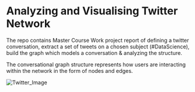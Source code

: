 # Analyzing and Visualising Twitter Network 
The repo contains Master Course Work project report of defining a twitter conversation, extract a set of tweets on a chosen subject (#DataScience), build the graph which models a conversation & analyzing the structure. 

The conversational graph structure represents how users are interacting within the network in the form of nodes and edges. 

![Twitter_Image](https://drive.google.com/uc?export=view&id=1VxlSiLoz2YZbGXKvuhupuKKxyiQNmMB2)




